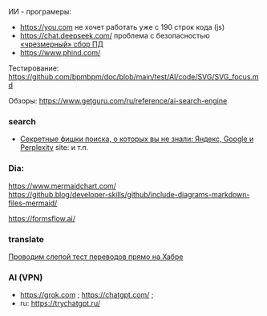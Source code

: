 ИИ - програмеры:
- https://you.com не хочет работать уже с 190 строк кода (js)
- https://chat.deepseek.com/ проблема с безопасностью [«чрезмерный» сбор ПД](https://www.securitylab.ru/news/556499.php)
- https://www.phind.com/

Тестирование: https://github.com/bpmbpm/doc/blob/main/test/AI/code/SVG/SVG_focus.md

Обзоры: https://www.getguru.com/ru/reference/ai-search-engine

### search
- [Секретные фишки поиска, о которых вы не знали: Яндекс, Google и Perplexity](https://habr.com/ru/companies/minerva_media/articles/940862/) site: и т.п.
### Dia:  
https://www.mermaidchart.com/  
https://github.blog/developer-skills/github/include-diagrams-markdown-files-mermaid/

 https://formsflow.ai/
### translate
[Проводим слепой тест переводов прямо на Хабре](https://habr.com/ru/articles/908280/)
### AI (VPN)
- https://grok.com ; https://chatgpt.com/ ;
- ru: https://trychatgpt.ru/
